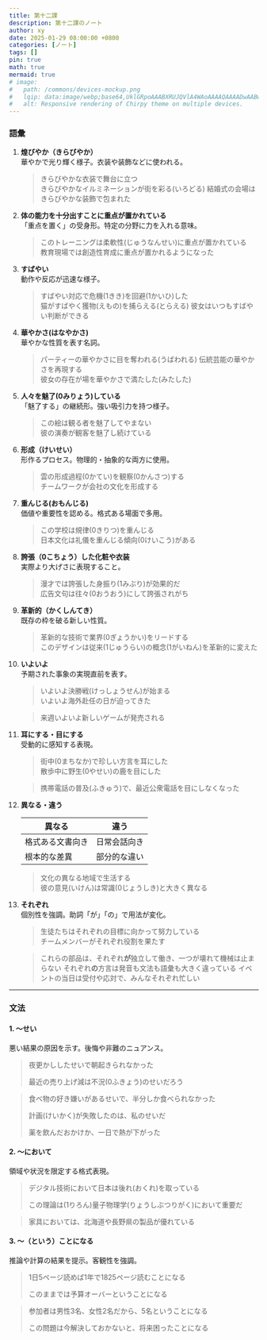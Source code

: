 ```yaml
---
title: 第十二課
description: 第十二課のノート
author: xy
date: 2025-01-29 08:00:00 +0800
categories: [ノート]
tags: []
pin: true
math: true
mermaid: true
# image:
#   path: /commons/devices-mockup.png
#   lqip: data:image/webp;base64,UklGRpoAAABXRUJQVlA4WAoAAAAQAAAADwAABwAAQUxQSDIAAAARL0AmbZurmr57yyIiqE8oiG0bejIYEQTgqiDA9vqnsUSI6H+oAERp2HZ65qP/VIAWAFZQOCBCAAAA8AEAnQEqEAAIAAVAfCWkAALp8sF8rgRgAP7o9FDvMCkMde9PK7euH5M1m6VWoDXf2FkP3BqV0ZYbO6NA/VFIAAAA
#   alt: Responsive rendering of Chirpy theme on multiple devices.
---
```


### 語彙

1. **煌びやか（きらびやか）**  
   華やかで光り輝く様子。衣装や装飾などに使われる。  
   > きらびやかな衣装で舞台に立つ  
   > きらびやかなイルミネーションが街を彩る(いろどる)
   > 結婚式の会場はきらびやかな装飾で包まれた

2. **体の能力を十分出すことに重点が置かれている**  
   「重点を置く」の受身形。特定の分野に力を入れる意味。  
   > このトレーニングは柔軟性(じゅうなんせい)に重点が置かれている  
   > 教育現場では創造性育成に重点が置かれるようになった

3. **すばやい**  
   動作や反応が迅速な様子。  
   > すばやい対応で危機(1きき)を回避(1かいひ)した  
   > 猫がすばやく獲物(えもの)を捕らえる(とらえる)
   > 彼女はいつもすばやい判断ができる

4. **華やかさ(はなやかさ)**  
   華やかな性質を表す名詞。  
   > パーティーの華やかさに目を奪われる(うばわれる) 
   > 伝統芸能の華やかさを再現する  
   > 彼女の存在が場を華やかさで満たした(みたした)

5. **人々を魅了(0みりょう)している**  
   「魅了する」の継続形。強い吸引力を持つ様子。  
   > この絵は観る者を魅了してやまない  
   > 彼の演奏が観客を魅了し続けている

6. **形成（けいせい）**  
   形作るプロセス。物理的・抽象的な両方に使用。  
   > 雲の形成過程(0かてい)を観察(0かんさつ)する  
   > チームワークが会社の文化を形成する

7. **重んじる(おもんじる)**  
   価値や重要性を認める。格式ある場面で多用。  
   > この学校は規律(0きりつ)を重んじる  
   > 日本文化は礼儀を重んじる傾向(0けいこう)がある

8. **誇張（0こちょう）した化粧や衣装**  
   実際より大げさに表現すること。  
   > 漫才では誇張した身振り(1みぶり)が効果的だ  
   > 広告文句は往々(0おうおう)にして誇張されがち

9. **革新的（かくしんてき）**  
   既存の枠を破る新しい性質。  
   > 革新的な技術で業界(0ぎょうかい)をリードする  
   > このデザインは従来(1じゅうらい)の概念(1がいねん)を革新的に変えた

10. **いよいよ**  
    予期された事象の実現直前を表す。  
    > いよいよ決勝戦(けっしょうせん)が始まる  
    > いよいよ海外赴任の日が迫ってきた

    > 来週いよいよ新しいゲームが発売される

11. **耳にする・目にする**  
    受動的に感知する表現。  
    > 街中(0まちなか)で珍しい方言を耳にした  
    > 散歩中に野生(0やせい)の鹿を目にした

    > 携帯電話の普及(ふきゅう)で、最近公衆電話を目にしなくなった

12. **異なる・違う**  

    | 異なる | 違う |
    |---|---|
    | 格式ある文書向き | 日常会話向き |
    | 根本的な差異 | 部分的な違い |

    > 文化の異なる地域で生活する  
    > 彼の意見(いけん)は常識(0じょうしき)と大きく異なる

13. **それぞれ**  
    個別性を強調。助詞「が」「の」で用法が変化。  
    > 生徒たちはそれぞれの目標に向かって努力している  
    > チームメンバーがそれぞれ役割を果たす  

    > これらの部品は、それぞれ**が**独立して働き、一つが壊れて機械は止まらない
    > それぞれ**の**方言は発音も文法も語彙も大きく違っている
    > イベントの当日は受付や応対で、みんなそれぞれ忙しい

---

### 文法

#### 1. **～せい**  

   悪い結果の原因を示す。後悔や非難のニュアンス。

   > 夜更かししたせいで朝起きられなかった  
   >
   > 最近の売り上げ減は不況(0ふきょう)のせいだろう  

   > 食べ物の好き嫌いがあるせいで、半分しか食べられなかった
   >
   > 計画(けいかく)が失敗したのは、私のせいだ
   >
   > 薬を飲んだおかけか、一日で熱が下がった

#### 2. **～において**

   領域や状況を限定する格式表現。
   
   > デジタル技術において日本は後れ(おくれ)を取っている
   >
   > この理論は(1りろん)量子物理学(りょうしぶつりがく)において重要だ  


   > 家具においては、北海道や長野県の製品が優れている

#### 3. **～（という）ことになる**  

   推論や計算の結果を提示。客観性を強調。  

   > 1日5ページ読めば1年で1825ページ読むことになる  
   >
   > このままでは予算オーバーということになる  

   > 参加者は男性3名、女性2名だから、5名ということになる
   >
   > この問題は今解決しておかないと、将来困ったことになる
